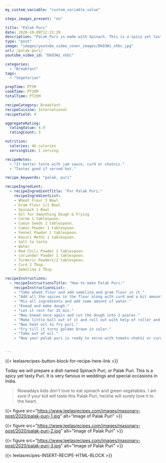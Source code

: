 ```yaml
---
my_custom_variable: "custom_variable_value"

steps_images_present: "no"

title: "Palak Puri"
date: 2020-10-09T12:21:20
description: "Palak Puri is made with Spinach. This is a spicy yet tasty Puri. It is very famous in weddings and special occasions in India."
type: "post"
image: "images/youtube_video_cover_images/DkO3Wi_xhbc.jpg"
url: /palak-puri/
youtube_video_id: "DkO3Wi_xhbc"

categories: 
  - "Breakfast"
tags:
  - "Vegetarian"

prepTime: PT5M
cookTime: PT20M
totalTime: PT25M

recipeCategory: Breakfast
recipeCuisine: International
recipeYield: 4

aggregateRating:
  ratingValue: 4.9
  ratingCount: 3

nutrition:
  calories: 46 calories
  servingSize: 1 serving

recipeNotes: 
  - "It better taste with jam sauce, curd or chatnis."
  - "Tastes good if served hot."

recipe_keywords: "palak, puri"

recipeIngredient:
  - recipeIngredientTitle: "For Palak Puri:"
    recipeIngredientList: 
    - Wheat Flour 3 Bowl
    - Gram Flour 1/2 Bowl
    - Spinach 1 Bowl
    - Oil for Smoothing Dough & Frying
    - Carom 1 tablespoon.
    - Cumin Seeds 1 tablespoon.
    - Cumin Powder 1 tablespoon.
    - Fennel Powder 1 tablespoon.
    - Kasuri Methi 1 tablespoon.
    - Salt to taste 
    - Water
    - Red Chili Powder 1 tablespoon.
    - coriander Powder 1 tablespoon.
    - Turmeric Powder1/2 tablespoon.
    - Curd 2 Tbsp.
    - Semolina 2 Tbsp

recipeInstructions:
  - recipeInstructionsTitle: "How to make Palak Puri:"
    recipeInstructionsList:
    - "Take wheat flour and add semolina and gram flour in it."
    - "Add all the spices in the flour along with curd and a bit amount of oil."
    - "Mix all ingredients and add some amount of water."
    - "Knead and make dough."
    - "Let it rest for 15 min."
    - "Now knead once again and cut the dough into 2 pieces."
    - "Make little ball out of it and roll out with help of roller and make puri shape out of it."
    - "Now heat oil to fry puri."
    - "Fry till it turns golden brown in color."
    - "Take out of oil."
    - "Now your palak puri is ready to serve with tomato chatni or curd as you wish."


---
```


{{< leelasrecipes-button-block-for-recipe-here-link >}}

Today we will prepare a dish named Spinach Puri, or Palak Puri. This is a spicy yet tasty Puri. It is very famous in weddings and special occasions in India.

> Nowadays kids don't love to eat spinach and green vegetables. I am sure if your kid will taste this Palak Puri, he/she will surely love it to the heart.


{{< figure src="https://www.leelasrecipes.com/images/masonary-post/2020/palak-puri-1.jpg" alt="Image of Palak Puri" >}}

{{< figure src="https://www.leelasrecipes.com/images/masonary-post/2020/palak-puri-2.jpg" alt="Image of Palak Puri" >}}

{{< figure src="https://www.leelasrecipes.com/images/masonary-post/2020/palak-puri-3.jpg" alt="Image of Palak Puri" >}}

{{< leelasrecipes-INSERT-RECIPE-HTML-BLOCK >}}

